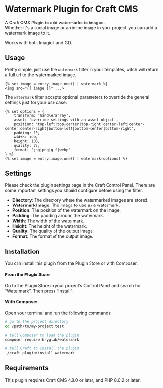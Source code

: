 # Watermark Plugin for Craft CMS

A Craft CMS Plugin to add watermarks to images.\
Whether it's a social image or an inline image in your project, you can add a watermark image to it.

Works with both Imagick and GD.

## Usage

Pretty simple, just use the `watermark` filter in your templates, witch will return a full url to the watermarked image.

```twig
{% set image = entry.image.one() | watermark %}
<img src="{{ image }}" ...>
```


The `watermark` filter accepts optional parameters to override the general settings just for your use case:


```twig
{% set options = {
    transform: 'handle/array',
    asset: 'override settings with an asset object',
    position: 'top-left|top-center|top-right|center-left|center-center|center-right|bottom-left|bottom-center|bottom-right',
    padding: 10,
    width: 100,
    height: 100,
    quality: 75,
    format: 'jpg|png|gif|webp'
} %}
{% set image = entry.image.one() | watermark(options) %}
```

## Settings

Please check the plugin settings page in the Craft Control Panel.
There are some important settings you should configure before using the filter.

* **Directory**: The directory where the watermarked images are stored.
* **Watermark Image**: The image to use as a watermark.
* **Position**: The position of the watermark on the image.
* **Padding**: The padding around the watermark.
* **Width**: The width of the watermark.
* **Height**: The height of the watermark.
* **Quality**: The quality of the output image.
* **Format**: The format of the output image.

## Installation

You can install this plugin from the Plugin Store or with Composer.

#### From the Plugin Store

Go to the Plugin Store in your project’s Control Panel and search for “Watermark”. Then press “Install”.

#### With Composer

Open your terminal and run the following commands:

```bash
# go to the project directory
cd /path/to/my-project.test

# tell Composer to load the plugin
composer require bryglab/watermark

# tell Craft to install the plugin
./craft plugin/install watermark
```
## Requirements

This plugin requires Craft CMS 4.8.0 or later, and PHP 8.0.2 or later.
